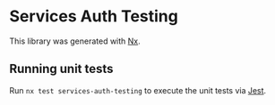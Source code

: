 # Services Auth Testing

This library was generated with [Nx](https://nx.dev).

## Running unit tests

Run `nx test services-auth-testing` to execute the unit tests via [Jest](https://jestjs.io).
